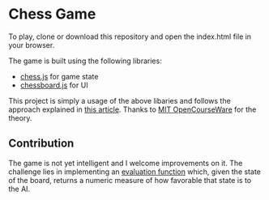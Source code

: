 # Chess Game

To play, clone or download this repository and open the index.html file in your browser.

The game is built using the following libraries:
- [chess.js](https://github.com/jhlywa/chess.js) for game state
- [chessboard.js](https://chessboardjs.com/index.html) for UI

This project is simply a usage of the above libaries and follows the approach explained in [this article](https://www.freecodecamp.org/news/simple-chess-ai-step-by-step-1d55a9266977/). Thanks to [MIT OpenCourseWare](https://www.youtube.com/watch?v=STjW3eH0Cik) for the theory.

## Contribution

The game is not yet intelligent and I welcome improvements on it. The challenge lies in implementing an [evaluation function](https://github.com/amogh94/my-chess-game/blob/master/js/game.js#L188) which, given the state of the board, returns a numeric measure of how favorable that state is to the AI.
